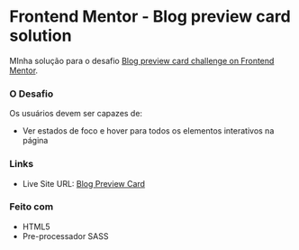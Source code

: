 # Frontend Mentor - Blog preview card solution

MInha solução para o desafio [Blog preview card challenge on Frontend Mentor](https://www.frontendmentor.io/challenges/blog-preview-card-ckPaj01IcS). 


### O Desafio

Os usuários devem ser capazes de:

- Ver estados de foco e hover para todos os elementos interativos na página

### Links

- Live Site URL: [Blog Preview Card](https://viniciuspmacedo.github.io/blog-preview-card/)


### Feito com

- HTML5
- Pre-processador SASS